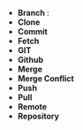 * **Branch** :
* **Clone**
* **Commit**
* **Fetch**
* **GIT**
* **Github**
* **Merge**
* **Merge Conflict**
* **Push**
* **Pull**
* **Remote**
* **Repository**
